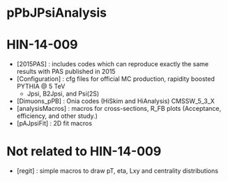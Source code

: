 pPbJPsiAnalysis
===============

# HIN-14-009
- [2015PAS] : includes codes which can reproduce exactly the same results with PAS published in 2015
- [Configuration] : cfg files for official MC production, rapidity boosted PYTHIA @ 5 TeV 
    - Jpsi, B2Jpsi, and Psi(2S)
- [Dimuons_pPB] : Onia codes (HiSkim and HiAnalysis) CMSSW_5_3_X
- [analysisMacros] : macros for cross-sections, R_FB plots (Acceptance, efficiency, and other study.)
- [pAJpsiFit] : 2D fit macros

# Not related to HIN-14-009
- [regit] : simple macros to draw pT, eta, Lxy and centrality distributions
